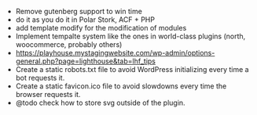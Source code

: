 * Remove gutenberg support to win time
* do it as you do it in Polar Stork, ACF + PHP
* add template modify for the modification of modules
* Implement tempalte system like the ones in world-class plugins (north, woocommerce, probably others)
* https://playhouse.mystagingwebsite.com/wp-admin/options-general.php?page=lighthouse&tab=lhf_tips
* Create a static robots.txt file to avoid WordPress initializing every time a bot requests it.
* Create a static favicon.ico file to avoid slowdowns every time the browser requests it.
*  @todo check how to store svg outside of the plugin.

